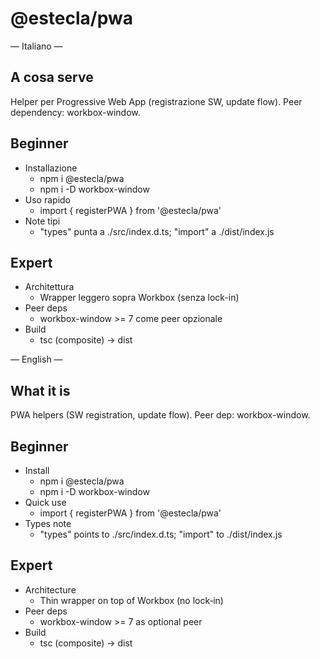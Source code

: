 # @estecla/pwa

— Italiano —

## A cosa serve
Helper per Progressive Web App (registrazione SW, update flow). Peer dependency: workbox-window.

## Beginner
- Installazione
  - npm i @estecla/pwa
  - npm i -D workbox-window
- Uso rapido
  - import { registerPWA } from '@estecla/pwa'
- Note tipi
  - "types" punta a ./src/index.d.ts; "import" a ./dist/index.js

## Expert
- Architettura
  - Wrapper leggero sopra Workbox (senza lock-in)
- Peer deps
  - workbox-window >= 7 come peer opzionale
- Build
  - tsc (composite) → dist

— English —

## What it is
PWA helpers (SW registration, update flow). Peer dep: workbox-window.

## Beginner
- Install
  - npm i @estecla/pwa
  - npm i -D workbox-window
- Quick use
  - import { registerPWA } from '@estecla/pwa'
- Types note
  - "types" points to ./src/index.d.ts; "import" to ./dist/index.js

## Expert
- Architecture
  - Thin wrapper on top of Workbox (no lock‑in)
- Peer deps
  - workbox-window >= 7 as optional peer
- Build
  - tsc (composite) → dist
